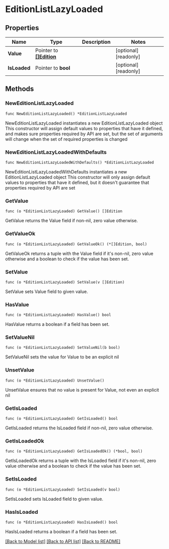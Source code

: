 # EditionListLazyLoaded

## Properties

Name | Type | Description | Notes
------------ | ------------- | ------------- | -------------
**Value** | Pointer to [**[]Edition**](Edition.md) |  | [optional] [readonly] 
**IsLoaded** | Pointer to **bool** |  | [optional] [readonly] 

## Methods

### NewEditionListLazyLoaded

`func NewEditionListLazyLoaded() *EditionListLazyLoaded`

NewEditionListLazyLoaded instantiates a new EditionListLazyLoaded object
This constructor will assign default values to properties that have it defined,
and makes sure properties required by API are set, but the set of arguments
will change when the set of required properties is changed

### NewEditionListLazyLoadedWithDefaults

`func NewEditionListLazyLoadedWithDefaults() *EditionListLazyLoaded`

NewEditionListLazyLoadedWithDefaults instantiates a new EditionListLazyLoaded object
This constructor will only assign default values to properties that have it defined,
but it doesn't guarantee that properties required by API are set

### GetValue

`func (o *EditionListLazyLoaded) GetValue() []Edition`

GetValue returns the Value field if non-nil, zero value otherwise.

### GetValueOk

`func (o *EditionListLazyLoaded) GetValueOk() (*[]Edition, bool)`

GetValueOk returns a tuple with the Value field if it's non-nil, zero value otherwise
and a boolean to check if the value has been set.

### SetValue

`func (o *EditionListLazyLoaded) SetValue(v []Edition)`

SetValue sets Value field to given value.

### HasValue

`func (o *EditionListLazyLoaded) HasValue() bool`

HasValue returns a boolean if a field has been set.

### SetValueNil

`func (o *EditionListLazyLoaded) SetValueNil(b bool)`

 SetValueNil sets the value for Value to be an explicit nil

### UnsetValue
`func (o *EditionListLazyLoaded) UnsetValue()`

UnsetValue ensures that no value is present for Value, not even an explicit nil
### GetIsLoaded

`func (o *EditionListLazyLoaded) GetIsLoaded() bool`

GetIsLoaded returns the IsLoaded field if non-nil, zero value otherwise.

### GetIsLoadedOk

`func (o *EditionListLazyLoaded) GetIsLoadedOk() (*bool, bool)`

GetIsLoadedOk returns a tuple with the IsLoaded field if it's non-nil, zero value otherwise
and a boolean to check if the value has been set.

### SetIsLoaded

`func (o *EditionListLazyLoaded) SetIsLoaded(v bool)`

SetIsLoaded sets IsLoaded field to given value.

### HasIsLoaded

`func (o *EditionListLazyLoaded) HasIsLoaded() bool`

HasIsLoaded returns a boolean if a field has been set.


[[Back to Model list]](../README.md#documentation-for-models) [[Back to API list]](../README.md#documentation-for-api-endpoints) [[Back to README]](../README.md)



